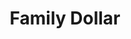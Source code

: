 ---
title: "Family Dollar"
url: /east-orange/family-dollar-south-orange-avenue/
shop: variety store
---